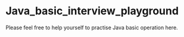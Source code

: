# Java_basic_interview_playground
Please feel free to help yourself to practise Java basic operation here.
